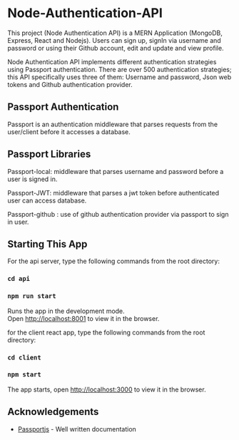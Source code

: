 # Node-Authentication-API
This project (Node Authentication API) is a MERN Application (MongoDB, Express, React and Nodejs). Users can sign up, signIn via username and password or using their Github account, edit and update and view profile.


Node Authentication API implements different authentication strategies using Passport authentication. There are over 500 authentication strategies; this API specifically uses three of them:
Username and password, 
Json web tokens and 
Github authentication provider. 


## Passport Authentication
 Passport is an authentication middleware that parses requests from the user/client before it accesses a database.

## Passport Libraries
 Passport-local: middleware that parses username and password before a user is signed in.

 Passport-JWT: middleware that parses a jwt token before authenticated user can access database.

 Passport-github : use of github authentication provider via passport to sign in user.


## Starting This App
For the api server, type the following commands from the root directory:
### `cd api`

### `npm run start`


Runs the app in the development mode.<br>
Open [http://localhost:8001](http://localhost:8001) to view it in the browser.

for the client react app, type the following commands from the root directory:

### `cd client`

### `npm start`

The app starts, open [http://localhost:3000](http://localhost:3000) to view it in the browser.

## Acknowledgements
- [Passportjs](https://www.passportjs.org) -  Well written documentation
